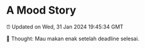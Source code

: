 # A Mood Story

⏰ Updated on Wed, 31 Jan 2024 19:45:34 GMT

💭 Thought: Mau makan enak setelah deadline selesai.

